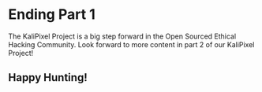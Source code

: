 # Ending Part 1

The KaliPixel Project is a big step forward in the Open Sourced Ethical Hacking Community. Look forward to more content in part 2 of our KaliPixel Project!

## Happy Hunting!
